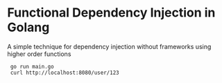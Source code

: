 # Functional Dependency Injection in Golang

A simple technique for dependency injection without frameworks using higher order functions

     go run main.go
     curl http://localhost:8080/user/123
